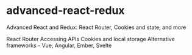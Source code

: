 # advanced-react-redux
Advanced React and Redux: React Router, Cookies and state, and more

React Router
Accessing APIs
Cookies and local storage
Alternative frameworks - Vue, Angular, Ember, Svelte
